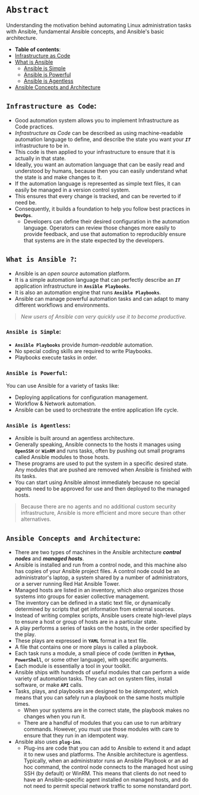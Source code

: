 # **`Abstract`**

Understanding the motivation behind automating Linux administration tasks with Ansible, fundamental Ansible concepts, and Ansible's basic architecture.

-  **Table of contents**:
  - [Infrastructure as Code](#infrastructure-as-code)
  - [What is Ansible](#what-is-ansible)
    - [Ansible is Simple](#ansible-is-simple)
    - [Ansible is Powerful](#ansible-is-powerful)
    - [Ansible is Agentless](#ansible-is-agentless)
  - [Ansible Concepts and Architecture](#ansible-concepts-and-architecture)


## **`Infrastructure as Code`**:

- Good automation system allows you to implement Infrastructure as Code practices. 
- *Infrastructure as Code* can be described as using machine-readable automation language to define, and describe the state you want your ***`IT`*** infrastructure to be in. 
- This code is then applied to your infrastructure to ensure that it is actually in that state.
- Ideally, you want an automation language that can be easily read and understood by humans, because then you can easily understand what the state is and make changes to it. 
- If the automation language is represented as simple text files, it can easily be managed in a version control system.
- This ensures that every change is tracked, and can be reverted to if need be.
- Consequently, it builds a foundation to help you follow best practices in **`DevOps`**. 
  - Developers can define their desired configuration in the automation language. Operators can review those changes more easily to provide feedback, and use that automation to reproducibly ensure that systems are in the state expected by the developers.

## **`What is Ansible ?`**:

- Ansible is an *open source* automation platform. 
- It is a simple automation language that can perfectly describe an ***`IT`*** application infrastructure in **`Ansible Playbooks`**. 
- It is also an automation engine that runs **`Ansible Playbooks`**.
- Ansible can manage powerful automation tasks and can adapt to many different workflows and environments. 

> *New users of Ansible can very quickly use it to become productive.*

### **`Ansible is Simple`**:

- **`Ansible Playbooks`** provide *human-readable* automation. 
- No special coding skills are required to write Playbooks. 
- Playbooks execute tasks in order.

### **`Ansible is Powerful`**:

You can use Ansible for a variety of tasks like:
- Deploying applications for configuration management.
- Workflow & Network automation. 
- Ansible can be used to orchestrate the entire application life cycle.

### **`Ansible is Agentless`**:

- Ansible is built around an agentless architecture. 
- Generally speaking, Ansible connects to the hosts it manages using **`OpenSSH`** or **`WinRM`** and runs tasks, often by pushing out small programs called Ansible modules to those hosts. 
- These programs are used to put the system in a specific desired state. Any modules that are pushed are removed when Ansible is finished with its tasks. 
- You can start using Ansible almost immediately because no special agents need to be approved for use and then deployed to the managed hosts. 

> Because there are no agents and no additional custom security infrastructure, Ansible is more efficient and more secure than other alternatives.

## **`Ansible Concepts and Architecture`**:

- There are two types of machines in the Ansible architecture ***control nodes*** and ***managed hosts***. 
- Ansible is installed and run from a control node, and this machine also has copies of your Ansible project files. A control node could be an administrator's laptop, a system shared by a number of administrators, or a server running Red Hat Ansible Tower.
- Managed hosts are listed in an inventory, which also organizes those systems into groups for easier collective management. 
- The inventory can be defined in a static text file, or dynamically determined by scripts that get information from external sources.
- Instead of writing complex scripts, Ansible users create high-level plays to ensure a host or group of hosts are in a particular state. 
- A play performs a series of tasks on the hosts, in the order specified by the play. 
- These plays are expressed in **`YAML`** format in a text file. 
- A file that contains one or more plays is called a playbook.
- Each task runs a module, a small piece of code (written in **`Python`**, **`PowerShell`**, or some other language), with specific arguments. 
- Each module is essentially a tool in your toolkit. 
- Ansible ships with hundreds of useful modules that can perform a wide variety of automation tasks. They can act on system files, install software, or make **`API`** calls.
- Tasks, plays, and playbooks are designed to be *idempotent*, which means that you can safely run a playbook on the same hosts multiple times. 
  - When your systems are in the correct state, the playbook makes no changes when you run it. 
  - There are a handful of modules that you can use to run arbitrary commands. However, you must use those modules with care to ensure that they run in an idempotent way.
- Ansible also uses **`plug-ins`**. 
  - Plug-ins are code that you can add to Ansible to extend it and adapt it to new uses and platforms.
The Ansible architecture is agentless. Typically, when an administrator runs an Ansible Playbook or an ad hoc command, the control node connects to the managed host using SSH (by default) or WinRM. This means that clients do not need to have an Ansible-specific agent installed on managed hosts, and do not need to permit special network traffic to some nonstandard port.

















